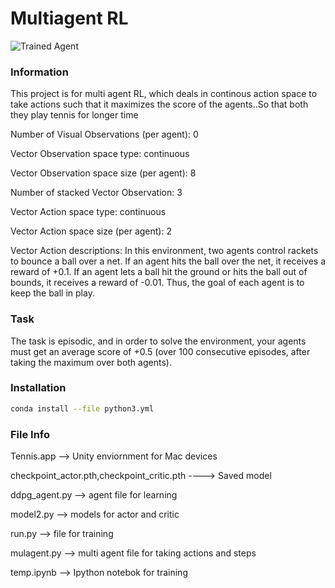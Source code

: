 [//]: # (Image References)

[image1]: https://user-images.githubusercontent.com/10624937/42135623-e770e354-7d12-11e8-998d-29fc74429ca2.gif "Trained Agent"
[image2]: https://user-images.githubusercontent.com/10624937/42135622-e55fb586-7d12-11e8-8a54-3c31da15a90a.gif "Soccer"

# Multiagent RL

![Trained Agent][image1]

### Information
This project is for multi agent RL, which deals in continous action space to take actions such that it maximizes the score of the agents..So that both they play tennis for longer time


Number of Visual Observations (per agent): 0

Vector Observation space type: continuous

Vector Observation space size (per agent): 8

Number of stacked Vector Observation: 3

Vector Action space type: continuous

Vector Action space size (per agent): 2

Vector Action descriptions: In this environment, two agents control rackets to bounce a ball over a net. If an agent hits the ball over the net, it receives a reward of +0.1. If an agent lets a ball hit the ground or hits the ball out of bounds, it receives a reward of -0.01. Thus, the goal of each agent is to keep the ball in play.


### Task

The task is episodic, and in order to solve the environment, your agents must get an average score of +0.5 (over 100 consecutive episodes, after taking the maximum over both agents).

        
### Installation

``` bash
conda install --file python3.yml
```

### File Info

Tennis.app --> Unity enviornment for Mac devices

checkpoint_actor.pth,checkpoint_critic.pth ----> Saved model

ddpg_agent.py --> agent file for learning

model2.py --> models for actor and critic

run.py --> file for training

mulagent.py --> multi agent file for taking actions and steps

temp.ipynb --> Ipython notebok for training





